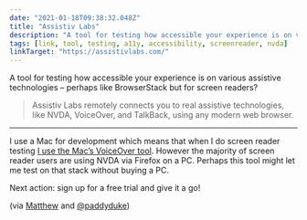 ```yaml
---
date: "2021-01-18T09:38:32.048Z"
title: "Assistiv Labs"
description: "A tool for testing how accessible your experience is on various assistive technologies – perhaps like BrowserStack but for screen readers?"
tags: [link, tool, testing, a11y, accessibility, screenreader, nvda]
linkTarget: "https://assistivlabs.com/"
---
```

A tool for testing how accessible your experience is on various assistive technologies – perhaps like BrowserStack but for screen readers?

> Assistiv Labs remotely connects you to real assistive technologies, like NVDA, VoiceOver, and TalkBack, using any modern web browser. 
---

I use a Mac for development which means that when I do screen reader testing [I use the Mac’s VoiceOver tool](https://fuzzylogic.me/posts/my-screen-reader-cheatsheet/). However the majority of screen reader users are using NVDA via Firefox on a PC. Perhaps this tool might let me test on that stack without buying a PC.

Next action: sign up for a free trial and give it a go! 

(via [Matthew](https://www.matthewroach.me/) and [@paddyduke](https://twitter.com/paddyduke))
